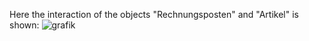 Here the interaction of the objects "Rechnungsposten" and "Artikel" is shown:
![grafik](https://user-images.githubusercontent.com/83080037/143660239-3fef6206-2446-4134-9c96-6486dca2005a.png)

